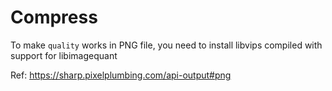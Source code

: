 # Compress

To make `quality` works in PNG file, you need to install libvips compiled with support for libimagequant

Ref: https://sharp.pixelplumbing.com/api-output#png

